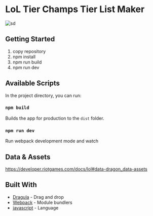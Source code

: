# LoL Tier Champs Tier List Maker

![sd](https://i.ibb.co/85bMpQt/tier-Maker.png)


## Getting Started

1. copy repository
2. npm install
3. npm run build
4. npm run dev  

## Available Scripts

In the project directory, you can run:

### `npm build`

Builds the app for production to the `dist` folder.<br>

### `npm run dev`

Run webpack development mode and watch

## Data & Assets

https://developer.riotgames.com/docs/lol#data-dragon_data-assets

## Built With

* [Dragula](bevacqua.github.io/dragula/) - Drag and drop 
* [Webpack](https://webpack.js.org/concepts/) - Module bundlers
* [javascript](https://www.javascript.com/learn/javascript/strings) - Language
